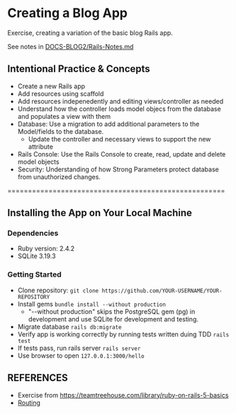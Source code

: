 # Creating a Blog App

Exercise, creating a variation of the basic blog Rails app.

See notes in [DOCS-BLOG2/Rails-Notes.md](https://github.com/EdwardRutz/blog2/blob/master/DOCS-BLOG2/Rails-Notes.md)

## Intentional Practice & Concepts
- Create a new Rails app
- Add resources using scaffold
- Add resources indepenedently and editing views/controller as needed
- Understand how the controller loads model objecs from the database and populates a view with them
- Database: Use a migration to add additional parameters to the Model/fields to the database.
  - Update the controller and necessary views to support the new attribute
- Rails Console: Use the Rails Console to create, read, update and delete model objects
- Security: Understanding of how Strong Parameters protect database from unauthorized changes.

=====================================================

## Installing the App on Your Local Machine

### Dependencies
- Ruby version: 2.4.2
- SQLite 3.19.3

### Getting Started
- Clone repository: ```git clone https://github.com/YOUR-USERNAME/YOUR-REPOSITORY```
- Install gems ```bundle install --without production```
  - "--without production" skips the PostgreSQL gem (pg) in development and use SQLite for development and testing.
- Migrate database ```rails db:migrate```
- Verify app is working correctly by running tests written duing TDD ```rails test```
- If tests pass, run rails server ```rails server```
- Use browser to open ```127.0.0.1:3000/hello```


## REFERENCES
- Exercise from https://teamtreehouse.com/library/ruby-on-rails-5-basics
- [Routing](http://guides.rubyonrails.org/routing.html)








